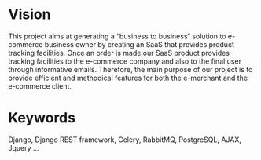 # Vision #

This project aims at generating a “business to business“ solution to e-commerce business owner by creating an SaaS that provides product tracking facilities. 
Once an order is made our SaaS product provides tracking facilities to the e-commerce company and also to the final user through informative emails.
Therefore, the main purpose of our project is to provide efficient and methodical features for both the e-merchant and the e-commerce client.
# Keywords #
Django, Django REST framework, Celery, RabbitMQ, PostgreSQL,
AJAX, Jquery ...
